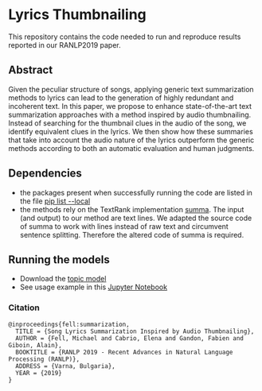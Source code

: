 # Lyrics Thumbnailing
This repository contains the code needed to run and reproduce results reported in our RANLP2019 paper.

## Abstract
Given the peculiar structure of songs, applying generic text summarization methods to lyrics can lead to the generation of highly redundant and incoherent text. In this paper, we propose to enhance state-of-the-art text summarization approaches with a method inspired by audio thumbnailing. Instead of searching for the thumbnail clues in the audio of the song, we identify equivalent clues in the lyrics. We then show how these summaries that take into account the audio nature of the lyrics outperform the generic methods according to both an automatic evaluation and human judgments.

## Dependencies
- the packages present when successfully running the code are listed in the file [pip list --local](https://github.com/TuringTrain/lyrics_thumbnailing/blob/master/pip%20list%20--local)
- the methods rely on the TextRank implementation [summa](https://pypi.org/project/summa/). The input (and output) to our method are text lines. We adapted the source code of summa to work with lines instead of raw text and circumvent sentence splitting. Therefore the altered code of summa is required.

## Running the models
- Download the [topic model](https://mega.nz/#!KJhnECjZ!tVoo4_EHO6g5S5XL-wP7TkPBV_sEGJnckIgqIvFuVIw)
- See usage example in this [Jupyter Notebook](https://github.com/TuringTrain/lyrics_thumbnailing/blob/master/Showcase.ipynb)


### Citation
```
@inproceedings{fell:summarization,
  TITLE = {Song Lyrics Summarization Inspired by Audio Thumbnailing},
  AUTHOR = {Fell, Michael and Cabrio, Elena and Gandon, Fabien and Giboin, Alain},
  BOOKTITLE = {RANLP 2019 - Recent Advances in Natural Language Processing (RANLP)},
  ADDRESS = {Varna, Bulgaria},
  YEAR = {2019}
}
```
